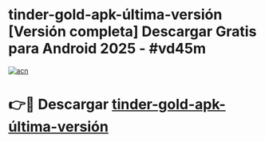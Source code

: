 # tinder-gold-apk-última-versión  [Versión completa] Descargar Gratis para Android 2025 - #vd45m

[![acn](https://github.com/user-attachments/assets/0f9c940e-d8b0-45ae-aac7-cd30a18b3e1c)](https://apps.freeplayer.one?title=tinder-gold-apk-última-versión&ref=9F)

# 👉🔴 Descargar [tinder-gold-apk-última-versión](https://apps.freeplayer.one?title=tinder-gold-apk-última-versión&ref=9F)